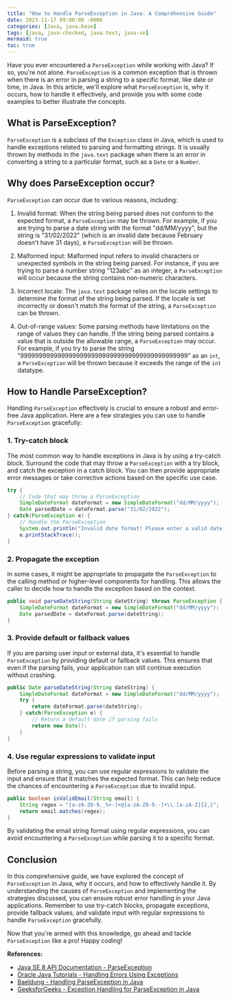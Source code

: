 ```yaml
---
title: "How to Handle ParseException in Java: A Comprehensive Guide"
date: 2023-11-17 09:00:00 -0000
categories: [Java, java.base]
tags: [java, java-checked, java.text, java-se]
mermaid: true
toc: true
---
```



Have you ever encountered a `ParseException` while working with Java? If so, you're not alone. `ParseException` is a common exception that is thrown when there is an error in parsing a string to a specific format, like date or time, in Java. In this article, we'll explore what `ParseException` is, why it occurs, how to handle it effectively, and provide you with some code examples to better illustrate the concepts.

## What is ParseException?

`ParseException` is a subclass of the `Exception` class in Java, which is used to handle exceptions related to parsing and formatting strings. It is usually thrown by methods in the `java.text` package when there is an error in converting a string to a particular format, such as a `Date` or a `Number`.

## Why does ParseException occur?

`ParseException` can occur due to various reasons, including:

1. Invalid format: When the string being parsed does not conform to the expected format, a `ParseException` may be thrown. For example, if you are trying to parse a date string with the format "dd/MM/yyyy", but the string is "31/02/2022" (which is an invalid date because February doesn't have 31 days), a `ParseException` will be thrown.

2. Malformed input: Malformed input refers to invalid characters or unexpected symbols in the string being parsed. For instance, if you are trying to parse a number string "123abc" as an integer, a `ParseException` will occur because the string contains non-numeric characters.

3. Incorrect locale: The `java.text` package relies on the locale settings to determine the format of the string being parsed. If the locale is set incorrectly or doesn't match the format of the string, a `ParseException` can be thrown.

4. Out-of-range values: Some parsing methods have limitations on the range of values they can handle. If the string being parsed contains a value that is outside the allowable range, a `ParseException` may occur. For example, if you try to parse the string "999999999999999999999999999999999999999999999" as an `int`, a `ParseException` will be thrown because it exceeds the range of the `int` datatype.

## How to Handle ParseException?

Handling `ParseException` effectively is crucial to ensure a robust and error-free Java application. Here are a few strategies you can use to handle `ParseException` gracefully:

### 1. Try-catch block

The most common way to handle exceptions in Java is by using a try-catch block. Surround the code that may throw a `ParseException` with a try block, and catch the exception in a catch block. You can then provide appropriate error messages or take corrective actions based on the specific use case.

```java
try {
    // Code that may throw a ParseException
    SimpleDateFormat dateFormat = new SimpleDateFormat("dd/MM/yyyy");
    Date parsedDate = dateFormat.parse("31/02/2022");
} catch(ParseException e) {
    // Handle the ParseException
    System.out.println("Invalid date format! Please enter a valid date.");
    e.printStackTrace();
}
```

### 2. Propagate the exception

In some cases, it might be appropriate to propagate the `ParseException` to the calling method or higher-level components for handling. This allows the caller to decide how to handle the exception based on the context.

```java
public void parseDateString(String dateString) throws ParseException {
    SimpleDateFormat dateFormat = new SimpleDateFormat("dd/MM/yyyy");
    Date parsedDate = dateFormat.parse(dateString);
}
```

### 3. Provide default or fallback values

If you are parsing user input or external data, it's essential to handle `ParseException` by providing default or fallback values. This ensures that even if the parsing fails, your application can still continue execution without crashing.

```java
public Date parseDateString(String dateString) {
    SimpleDateFormat dateFormat = new SimpleDateFormat("dd/MM/yyyy");
    try {
        return dateFormat.parse(dateString);
    } catch(ParseException e) {
        // Return a default date if parsing fails
        return new Date();
    }
}
```

### 4. Use regular expressions to validate input

Before parsing a string, you can use regular expressions to validate the input and ensure that it matches the expected format. This can help reduce the chances of encountering a `ParseException` due to invalid input.

```java
public boolean isValidEmail(String email) {
    String regex = "[a-zA-Z0-9._%+-]+@[a-zA-Z0-9.-]+\\.[a-zA-Z]{2,}";
    return email.matches(regex);
}
```

By validating the email string format using regular expressions, you can avoid encountering a `ParseException` while parsing it to a specific format.

## Conclusion

In this comprehensive guide, we have explored the concept of `ParseException` in Java, why it occurs, and how to effectively handle it. By understanding the causes of `ParseException` and implementing the strategies discussed, you can ensure robust error handling in your Java applications. Remember to use try-catch blocks, propagate exceptions, provide fallback values, and validate input with regular expressions to handle `ParseException` gracefully.

Now that you're armed with this knowledge, go ahead and tackle `ParseException` like a pro! Happy coding!

**References:**

- [Java SE 8 API Documentation - ParseException](https://docs.oracle.com/en/java/javase/8/docs/api/java/text/ParseException.html)
- [Oracle Java Tutorials - Handling Errors Using Exceptions](https://docs.oracle.com/en/java/javase/17/docs/api/java/text/ParseException.html)
- [Baeldung - Handling ParseException in Java](https://www.baeldung.com/java-parse-exception)
- [GeeksforGeeks - Exception Handling for ParseException in Java](https://www.geeksforgeeks.org/exception-handling-for-parseexception-in-java/)